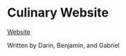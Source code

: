 # Culinary Website

[Website](https://penrosian.github.io/culinary-website/)

Written by Darin, Benjamin, and Gabriel

